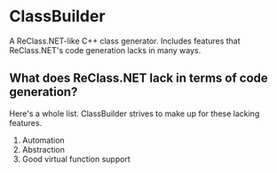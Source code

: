 # ClassBuilder
A ReClass.NET-like C++ class generator. Includes features that ReClass.NET's code generation lacks in many ways.

## What does ReClass.NET lack in terms of code generation?
Here's a whole list. ClassBuilder strives to make up for these lacking features.
1. Automation
2. Abstraction
3. Good virtual function support